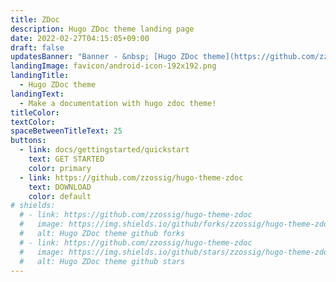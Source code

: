 ```yaml
---
title: ZDoc
description: Hugo ZDoc theme landing page
date: 2022-02-27T04:15:05+09:00
draft: false
updatesBanner: "Banner - &nbsp; [Hugo ZDoc theme](https://github.com/zzossig/hugo-theme-zdoc) &nbsp; just arrived"
landingImage: favicon/android-icon-192x192.png
landingTitle:
  - Hugo ZDoc theme
landingText:
  - Make a documentation with hugo zdoc theme!
titleColor:
textColor:
spaceBetweenTitleText: 25
buttons:
  - link: docs/gettingstarted/quickstart
    text: GET STARTED
    color: primary
  - link: https://github.com/zzossig/hugo-theme-zdoc
    text: DOWNLOAD
    color: default
# shields:
  # - link: https://github.com/zzossig/hugo-theme-zdoc
  #   image: https://img.shields.io/github/forks/zzossig/hugo-theme-zdoc?label=Fork&style=social
  #   alt: Hugo ZDoc theme github forks
  # - link: https://github.com/zzossig/hugo-theme-zdoc
  #   image: https://img.shields.io/github/stars/zzossig/hugo-theme-zdoc?label=Star&style=social
  #   alt: Hugo ZDoc theme github stars
---
```



